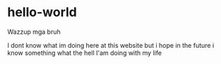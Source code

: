 # hello-world

Wazzup mga bruh

I dont know what im doing here at this website but i hope in the future i know
something what the hell I'am doing with my life
